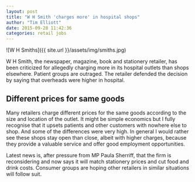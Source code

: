 ```yaml
---
layout: post
title: "W H Smith 'charges more' in hospital shops"
author: "Tim Elliott"
date: 2015-09-28 11:42:36
categories: retail jobs
---
```


![W H Smiths]({{ site.url }}/assets/img/smiths.jpg)

W H Smith, the newspaper, magazine, book and stationery retailer, has been criticized for allegedly charging more in its hospital outlets than shops elsewhere. Patient groups are outraged. The retailer defended the decision by saying that overheads were higher in hospital.

## Different prices for same goods

Many retailers charge different prices for the same goods according to the size and location of the outlet. It might be simple economics but I fully recognise that it upsets patients and other customers with nowhere else to shop. And some of the differences were very high. 
In general I would rather see these shops stay open than close, albeit with higher charges, because they provide a valuable service and offer good employment opportunities. 

Latest news is, after pressure from MP Paula Sherriff, that the firm is reconsidering and now says it will match stationery prices and cut food and drink costs. Consumer groups are hoping other retailers in similar situations will follow suit.

